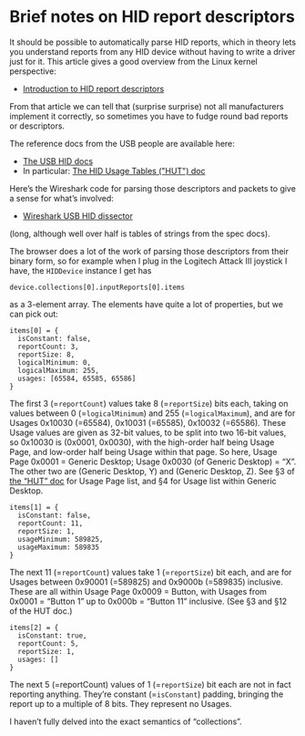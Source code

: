 # Brief notes on HID report descriptors

It should be possible to automatically parse HID reports, which in
theory lets you understand reports from any HID device without having
to write a driver just for it.  This article gives a good overview
from the Linux kernel perspective:

* [Introduction to HID report descriptors](https://www.kernel.org/doc/html/next/hid/hidintro.html)

From that article we can tell that (surprise surprise) not all
manufacturers implement it correctly, so sometimes you have to fudge
round bad reports or descriptors.

The reference docs from the USB people are available here:

* [The USB HID docs](https://www.usb.org/hid)
* In particular: [The HID Usage Tables ("HUT") doc](https://www.usb.org/sites/default/files/hut1_4.pdf)

Here’s the Wireshark code for parsing those descriptors and packets to
give a sense for what’s involved:

* [Wireshark USB HID dissector](https://gitlab.com/wireshark/wireshark/-/blob/master/epan/dissectors/packet-usb-hid.c)

(long, although well over half is tables of strings from the spec
docs).

The browser does a lot of the work of parsing those descriptors from
their binary form, so for example when I plug in the Logitech Attack III
joystick I have, the `HIDDevice` instance I get has

```
device.collections[0].inputReports[0].items
```

as a 3-element array. The elements have quite a lot of properties, but
we can pick out:

```
items[0] = {
  isConstant: false,
  reportCount: 3,
  reportSize: 8,
  logicalMinimum: 0,
  logicalMaximum: 255,
  usages: [65584, 65585, 65586]
}
```

The first 3 (=`reportCount`) values take 8 (=`reportSize`) bits each,
taking on values between 0 (=`logicalMinimum`) and 255
(=`logicalMaximum`), and are for Usages 0x10030 (=65584), 0x10031
(=65585), 0x10032 (=65586). These Usage values are given as 32-bit
values, to be split into two 16-bit values, so 0x10030 is (0x0001,
0x0030), with the high-order half being Usage Page, and low-order half
being Usage within that page.  So here, Usage Page 0x0001 = Generic
Desktop; Usage 0x0030 (of Generic Desktop) = “X”.  The other two are
(Generic Desktop, Y) and (Generic Desktop, Z).  See §3 of [the “HUT”
doc](https://www.usb.org/sites/default/files/hut1_4.pdf) for Usage
Page list, and §4 for Usage list within Generic Desktop.

```
items[1] = {
  isConstant: false,
  reportCount: 11,
  reportSize: 1,
  usageMinimum: 589825,
  usageMaximum: 589835
}
```

The next 11 (=`reportCount`) values take 1 (=`reportSize`) bit each,
and are for Usages between 0x90001 (=589825) and 0x9000b (=589835)
inclusive.  These are all within Usage Page 0x0009 = Button, with
Usages from 0x0001 = “Button 1” up to 0x000b = “Button 11” inclusive.
(See §3 and §12 of the HUT doc.)

```
items[2] = {
  isConstant: true,
  reportCount: 5,
  reportSize: 1,
  usages: []
}
```


The next 5 (=reportCount) values of 1 (=`reportSize`) bit each are not
in fact reporting anything.  They’re constant (=`isConstant`) padding,
bringing the report up to a multiple of 8 bits.  They represent no
Usages.

I haven’t fully delved into the exact semantics of “collections”.
